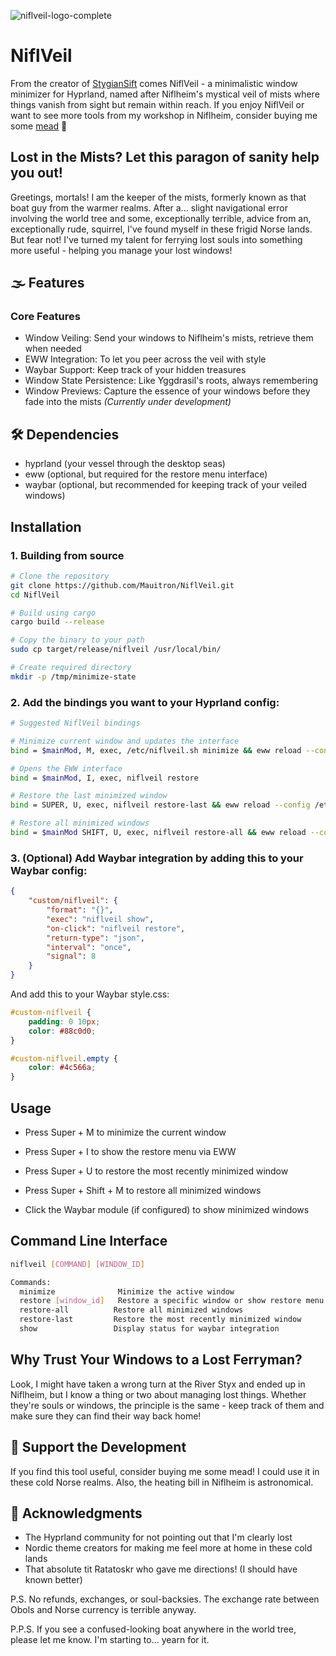 ![niflveil-logo-complete](https://github.com/user-attachments/assets/74032954-8770-460d-87f0-c2057328197a)
 
# NiflVeil
From the creator of [StygianSift](https://github.com/Mauitron/StygianSift) comes NiflVeil - a minimalistic window minimizer for Hyprland, named after Niflheim's mystical veil of mists where things vanish from sight but remain within reach. If you enjoy NiflVeil or want to see more tools from my workshop in Niflheim, consider buying me some [mead](https://buymeacoffee.com/charon0) 🍺

## Lost in the Mists? Let this paragon of sanity help you out!

Greetings, mortals! I am the keeper of the mists, formerly known as that boat guy from the warmer realms. After a... slight navigational error involving the world tree and some, exceptionally terrible, advice from an, exceptionally rude, squirrel, I've found myself in these frigid Norse lands. But fear not! I've turned my talent for ferrying lost souls into something more useful - helping you manage your lost windows!

## 🌫️ Features

### Core Features

- Window Veiling: Send your windows to Niflheim's mists, retrieve them when needed
- EWW Integration: To let you peer across the veil with style
- Waybar Support: Keep track of your hidden treasures
- Window State Persistence: Like Yggdrasil's roots, always remembering
- Window Previews: Capture the essence of your windows before they fade into the mists *(Currently under development)*


## 🛠️ Dependencies

- hyprland (your vessel through the desktop seas)
- eww (optional, but required for the restore menu interface)
- waybar (optional, but recommended for keeping track of your veiled windows)

## Installation

### 1. Building from source

```bash
# Clone the repository
git clone https://github.com/Mauitron/NiflVeil.git
cd NiflVeil

# Build using cargo
cargo build --release

# Copy the binary to your path
sudo cp target/release/niflveil /usr/local/bin/

# Create required directory
mkdir -p /tmp/minimize-state
```

### 2. Add the bindings you want to your Hyprland config:

```bash
# Suggested NiflVeil bindings

# Minimize current window and updates the interface
bind = $mainMod, M, exec, /etc/niflveil.sh minimize && eww reload --config /etc/xdg/eww/widgets/niflveil

# Opens the EWW interface              
bind = $mainMod, I, exec, niflveil restore

# Restore the last minimized window
bind = SUPER, U, exec, niflveil restore-last && eww reload --config /etc/xdg/eww/widgets/niflveil

# Restore all minimized windows 
bind = $mainMod SHIFT, U, exec, niflveil restore-all && eww reload --config /etc/xdg/eww/widgets/niflveil

```

### 3. (Optional) Add Waybar integration by adding this to your Waybar config:

```json
{
    "custom/niflveil": {
        "format": "{}",
        "exec": "niflveil show",
        "on-click": "niflveil restore",
        "return-type": "json",
        "interval": "once",
        "signal": 8
    }
}
```

And add this to your Waybar style.css:

```css
#custom-niflveil {
    padding: 0 10px;
    color: #88c0d0;
}

#custom-niflveil.empty {
    color: #4c566a;
}
```

## Usage

- Press Super + M to minimize the current window
- Press Super + I to show the restore menu via EWW
- Press Super + U to restore the most recently minimized window
- Press Super + Shift + M to restore all minimized windows

- Click the Waybar module (if configured) to show minimized windows

## Command Line Interface

```bash
niflveil [COMMAND] [WINDOW_ID]

Commands:
  minimize              Minimize the active window
  restore [window_id]   Restore a specific window or show restore menu
  restore-all          Restore all minimized windows
  restore-last         Restore the most recently minimized window
  show                 Display status for waybar integration
```

## Why Trust Your Windows to a Lost Ferryman?

Look, I might have taken a wrong turn at the River Styx and ended up in Niflheim, but I know a thing or two about managing lost things. Whether they're souls or windows, the principle is the same - keep track of them and make sure they can find their way back home!

## 🍺 Support the Development

If you find this tool useful, consider buying me some mead! I could use it in these cold Norse realms. Also, the heating bill in Niflheim is astronomical.

## 🌟 Acknowledgments

- The Hyprland community for not pointing out that I'm clearly lost
- Nordic theme creators for making me feel more at home in these cold lands
- That absolute tit Ratatoskr who gave me directions! (I should have known better)

P.S. No refunds, exchanges, or soul-backsies. The exchange rate between Obols and Norse currency is terrible anyway.

P.P.S. If you see a confused-looking boat anywhere in the world tree, please let me know. I'm starting to... yearn for it.





 
